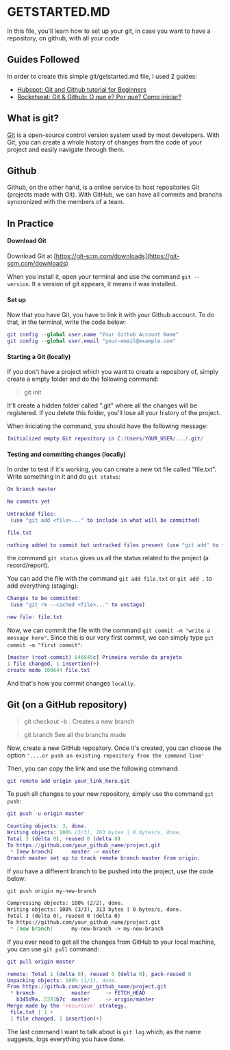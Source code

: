 # GETSTARTED.MD

In this file, you'll learn how to set up your git, in case you want to have a repository, on github, with all your code




## Guides Followed

In order to create this simple git/getstarted.md file, I used 2 guides:
- [Hubspot: Git and Github tutorial for Beginners](https://product.hubspot.com/blog/git-and-github-tutorial-for-beginners)
- [Rocketseat: Git & Github: O que é? Por que? Como iniciar?](https://blog.rocketseat.com.br/iniciando-com-git-github/)





## What is git?

[Git](https://git-scm.com/downloads) is a open-source control version system used by most developers. With Git, you can create a whole history of changes from the code of your project and easily navigate through them.

## Github

Github, on the other hand, is a online service to host repositories Git (projects made with Git). With GitHub, we can have all commits and branchs syncronized with the members of a team.



## In Practice

#### Download Git

Download Git at [https://git-scm.com/downloads](https://git-scm.com/downloads)

When you install it, open your terminal and use the command `git --version`. It a version of git appears, it means it was installed.



#### Set up

Now that you have Git, you have to link it with your Github account. To do that, in the terminal, write the code below:
```m
git config --global user.name "Your Github Account Name"
git config --global user.email "your-email@example.com"
```



#### Starting a Git (locally)

If you don't have a project which you want to create a repository of, simply create a empty folder and do the following command:
> git init

It'll create a hidden folder called ".git" where all the changes will be registered. If you delete this folder, you'll lose all your history of the project.

When iniciating the command, you should have the following message:

```m
Initialized empty Git repository in C:/Users/YOUR_USER/.../.git/
```



#### Testing and commiting changes (locally)

In order to test if it's working, you can create a new txt file called "file.txt".
Write something in it and do `git status`:

```m
On branch master

No commits yet

Untracked files:
 (use "git add <file>..." to include in what will be committed)

file.txt

nothing added to commit but untracked files present (use "git add" to track)
```

the command `git status` gives us all the status related to the project (a record/report).



You can add the file with the command `git add file.txt` or `git add .` to add everything (staging):

```m
Changes to be committed:
 (use "git rm --cached <file>..." to unstage)

new file: file.txt
```


Now, we can commit the file with the command `git commit -m "write a message here"`. Since this is our very first commit, we can simply type `git commit -m "first commit"`:

```m
[master (root-commit) 646845c] Primeira versão do projeto
1 file changed, 1 insertion(+)
create mode 100644 file.txt
```


And that's how you commit changes `locally`.




## Git (on a GitHub repository)

> git checkout -b <my branch name>.
Creates a new branch

> git branch
See all the branchs made



Now, create a new GitHub repository. Once it's created, you can choose the option `'....or push an existing repository from the command line'`

Then, you can copy the link and use the following command:

```m
git remote add origin your_link_here.git
```

To push all changes to your new repository, simply use the command `git push`:

```m
git push -u origin master

Counting objects: 3, done.
Writing objects: 100% (3/3), 263 bytes | 0 bytes/s, done.
Total 3 (delta 0), reused 0 (delta 0)
To https://github.com/your_github_name/project.git
 * [new branch]      master -> master
Branch master set up to track remote branch master from origin.
```



If you have a different branch to be pushed into the project, use the code below:
```md
git push origin my-new-branch

Compressing objects: 100% (2/2), done.
Writing objects: 100% (3/3), 313 bytes | 0 bytes/s, done.
Total 3 (delta 0), reused 0 (delta 0)
To https://github.com/your_github_name/project.git
 * [new branch]      my-new-branch -> my-new-branch
```




If you ever need to get all the changes from GitHub to your local machine, you can use `git pull` command:
```m
git pull origin master

remote: Total 1 (delta 0), reused 0 (delta 0), pack-reused 0
Unpacking objects: 100% (1/1), done.
From https://github.com/your_github_name/project.git
 * branch            master     -> FETCH_HEAD
   b345d9a..5381b7c  master     -> origin/master
Merge made by the 'recursive' strategy.
 file.txt | 1 +
 1 file changed, 1 insertion(+)
```



The last command I want to talk about is `git log` which, as the name suggests, logs everything you have done.